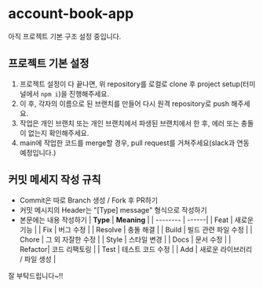 # account-book-app

아직 프로젝트 기본 구조 설정 중입니다.

## 프로젝트 기본 설정

1. 프로젝트 설정이 다 끝나면, 위 repository를 로컬로 clone 후 project setup(터미널에서 ```npm i```)을 진행해주세요.
2. 이 후, 각자의 이름으로 된 브랜치를 만들어 다시 원격 repository로 push 해주세요.
3. 작업은 개인 브랜치 또는 개인 브랜치에서 파생된 브랜치에서 한 후, 에러 또는 충돌이 없는지 확인해주세요.
4. main에 작업한 코드를 merge할 경우, pull request를 거쳐주세요(slack과 연동 예정입니다.) 

## 커밋 메세지 작성 규칙

- Commit은 따로 Branch 생성 / Fork 후 PR하기
- 커밋 메시지의 Header는 "[Type] message" 형식으로 작성하기
- 본문에는 내용 작성하기
  | **Type** | **Meaning** |
  | -------- | ------|
  | Feat    | 새로운 기능 |
  | Fix     | 버그 수정 |
  | Resolve | 충돌 해결 |
  | Build   | 빌드 관련 파일 수정 |
  | Chore   | 그 외 자잘한 수정 |
  | Style   | 스타일 변경 |
  | Docs    | 문서 수정 |
  | Refactor| 코드 리팩토링 |
  | Test    | 테스트 코드 수정 |
  | Add     | 새로운 라이브러리 / 파일 생성 |

잘 부탁드립니다~!!
